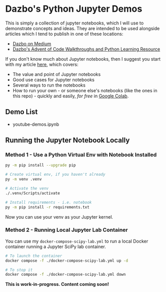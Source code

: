 # Dazbo's Python Jupyter Demos

This is simply a collection of jupyter notebooks, which I will use to demonstrate concepts and ideas. They are intended to be used alongside articles which I tend to publish in one of these locations:

- [Dazbo on Medium](https://medium.com/@derailed.dash)
- [Dazbo's Advent of Code Walkthroughs and Python Learning Resource](https://aoc.just2good.co.uk/)

If you don't know much about Jupyter notebooks, then I suggest you start with my article [here](https://medium.com/python-in-plain-english/five-ways-to-run-jupyter-labs-and-notebooks-23209f71e5c0), which covers:

- The value and point of Jupyter notebooks
- Good use cases for Jupyter notebooks
- Several ways to run the notebooks
- How to run your own - or someone else's notebooks (like the ones in this repo) - quickly and easily, _for free_ in [Google Colab](https://colab.research.google.com/).

## Demo List

- youtube-demos.ipynb

## Running the Jupyter Notebook Locally

### Method 1 - Use a Python Virtual Env with Notebook Installed

```bash
py -m pip install --upgrade pip

# Create virtual env, if you haven't already
py -m venv .venv

# Activate the venv
./.venv/Scripts/activate

# Install requirements - i.e. notebook
py -m pip install -r requirements.txt
```

Now you can use your venv as your Jupyter kernel.

### Method 2 - Running Local Jupyter Lab Container

You can use my `docker-compose-scipy-lab.yml` to run a local Docker container running a Jupyter SciPy lab container.

```bash
# To launch the container
docker compose -f ./docker-compose-scipy-lab.yml up -d

# To stop it
docker compose -f ./docker-compose-scipy-lab.yml down
```

**This is work-in-progress.  Content coming soon!**
